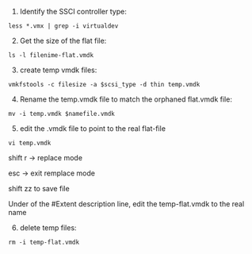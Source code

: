 1. Identify the SSCI controller type:

`less *.vmx | grep -i virtualdev`

2. Get the size of the flat file:

`ls -l filenime-flat.vmdk`

3. create temp vmdk files:

`vmkfstools -c filesize -a $scsi_type -d thin temp.vmdk`

4. Rename the temp.vmdk file to match the orphaned flat.vmdk file:

`mv -i temp.vmdk $namefile.vmdk`

5. edit the .vmdk file to point to the real flat-file

`vi temp.vmdk`

shift r -> replace mode

esc -> exit remplace mode 

shift zz to save file

Under of the #Extent description line, edit the temp-flat.vmdk to the real name

6. delete temp files:

`rm -i temp-flat.vmdk`